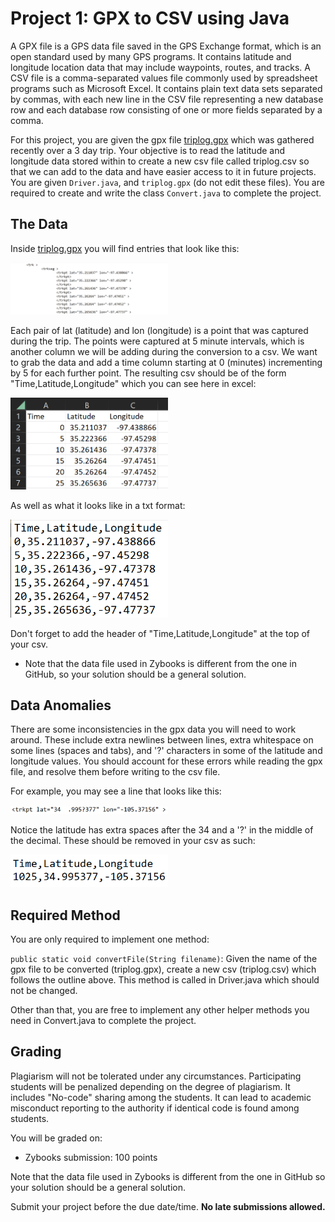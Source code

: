 # Project 1: GPX to CSV using Java

A GPX file is a GPS data file saved in the GPS Exchange format, which is an open standard used by many GPS programs. It contains latitude and longitude location data that may include waypoints, routes, and tracks. A CSV file is a comma-separated values file commonly used by spreadsheet programs such as Microsoft Excel. It contains plain text data sets separated by commas, with each new line in the CSV file representing a new database row and each database row consisting of one or more fields separated by a comma.

For this project, you are given the gpx file [triplog.gpx](./triplog.gpx) which was gathered recently over a 3 day trip. Your objective is to read the latitude and longitude data stored within to create a new csv file called triplog.csv so that we can add to the data and have easier access to it in future projects. You are given `Driver.java`, and `triplog.gpx` (do not edit these files). You are required to create and write the class `Convert.java` to complete the project.

## The Data

Inside [triplog.gpx](./triplog.gpx) you will find entries that look like this:

<img src=./resources/gpxtriplog.PNG width=50% height=50%>

Each pair of lat (latitude) and lon (longitude) is a point that was captured during the trip. The points were captured at 5 minute intervals, which is another column we will be adding during the conversion to a csv. We want to grab the data and add a time column starting at 0 (minutes) incrementing by 5 for each further point. The resulting csv should be of the form "Time,Latitude,Longitude" which you can see here in excel: 

<img src=./resources/excelexample.PNG width=50% height=50%>

As well as what it looks like in a txt format: 

<img src=./resources/txtexample.PNG width=50% height=50%>

Don't forget to add the header of "Time,Latitude,Longitude" at the top of your csv.

* Note that the data file used in Zybooks is different from the one in GitHub, so your solution should be a general solution.

## Data Anomalies

There are some inconsistencies in the gpx data you will need to work around. These include extra newlines between lines, extra whitespace on some lines (spaces and tabs), and '?' characters in some of the latitude and longitude values. You should account for these errors while reading the gpx file, and resolve them before writing to the csv file. 

For example, you may see a line that looks like this:

<img src=./resources/anexample.PNG width=50% height=50%> 

Notice the latitude has extra spaces after the 34 and a '?' in the middle of the decimal. These should be removed in your csv as such:

<img src=./resources/anexample2.PNG width=50% height=50%> 

## Required Method

You are only required to implement one method:

`public static void convertFile(String filename)`: Given the name of the gpx file to be converted (triplog.gpx), create a new csv (triplog.csv) which follows the outline above. This method is called in Driver.java which should not be changed.

Other than that, you are free to implement any other helper methods you need in Convert.java to complete the project. 

## Grading

Plagiarism will not be tolerated under any circumstances. Participating students will be penalized depending on the degree of plagiarism. It includes "No-code" sharing among the students. It can lead to academic misconduct reporting to the authority if identical code is found among students. 

You will be graded on: 
* Zybooks submission: 100 points

Note that the data file used in Zybooks is different from the one in GitHub so your solution should be a general solution.

Submit your project before the due date/time. **No late submissions allowed.**
